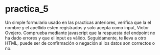 # practica_5

Un simple formulario usado en las practicas anteriores, verifica que la el nombre y el apellido esten registrados y solo acepta como input, Victor Ovejero.
Comprueba mediante javascript que la respuesta del endpoint no ha dado errores y que el input es válido. Seguidamente, te lleva a otro HTML, puede ser de confirmación o negación si los datos son correctos o no.
